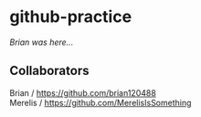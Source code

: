 # github-practice
*Brian was here...*
## Collaborators
Brian / https://github.com/brian120488  
Merelis / https://github.com/MerelisIsSomething

